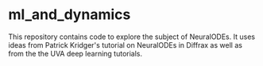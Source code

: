 # ml_and_dynamics

This repository contains code to explore the subject of NeuralODEs. It uses ideas from Patrick Kridger's tutorial on NeuralODEs in Diffrax as well as from the the UVA deep learning tutorials. 
